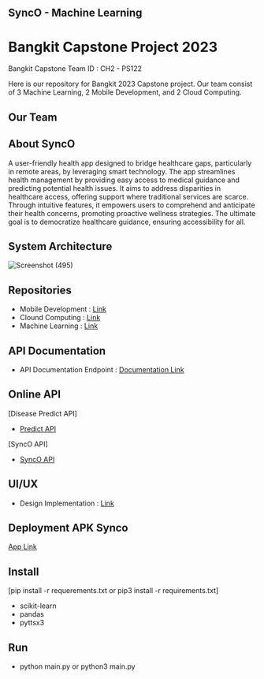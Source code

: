 ## SyncO - Machine Learning

# Bangkit Capstone Project 2023

Bangkit Capstone Team ID : CH2 - PS122

Here is our repository for Bangkit 2023 Capstone project. Our team consist of 3 Machine Learning, 2 Mobile Development, and 2 Cloud Computing.

## Our Team


## About SyncO
  A user-friendly health app designed to bridge healthcare gaps, particularly in remote areas, by leveraging smart technology. The app streamlines health management by providing easy access to medical guidance and predicting potential health issues. It aims to address disparities in healthcare access, offering support where traditional services are scarce. Through intuitive features, it empowers users to comprehend and anticipate their health concerns, promoting proactive wellness strategies. The ultimate goal is to democratize healthcare guidance, ensuring accessibility for all.

## System Architecture
![Screenshot (495)](https://github.com/Yudha-ard/SyncO/assets/31431688/ce35fab9-b2bb-4827-98b6-e078362d4599)

## Repositories
- Mobile Development : [Link](https://github.com/Yudha-ard/SyncO/tree/mobile-development)
- Clound Computing   : [Link](https://github.com/Yudha-ard/SyncO/tree/cloud-computing)
- Machine Learning   : [Link](https://github.com/Yudha-ard/SyncO/tree/machine-learning)

## API Documentation
- API Documentation Endpoint  : [Documentation Link](https://www.postman.com/yudhaard28/workspace/synco-api/request/26319765-00aa80fc-b1c0-49df-a652-10a6f4f15c66)

## Online API
[Disease Predict API]
- [Predict API](http://yudhaard.pythonanywhere.com)

[SyncO API]
- [SyncO API](https://synco-dev-tbfuyp4usa-et.a.run.app)

## UI/UX
- Design Implementation : [Link](https://www.figma.com/file/bmkwkgqGCDTl7ddHKnA5ZA/SyncO)

## Deployment APK Synco
[App Link](https://drive.google.com/file/d/1UKLGFiLw7OIpJL4J6xmCGDw1lDzQAJiV/view?usp=sharing)


## Install
[pip install -r requerements.txt or pip3 install -r requirements.txt]

- scikit-learn
- pandas
- pyttsx3

## Run
- python main.py or python3 main.py






